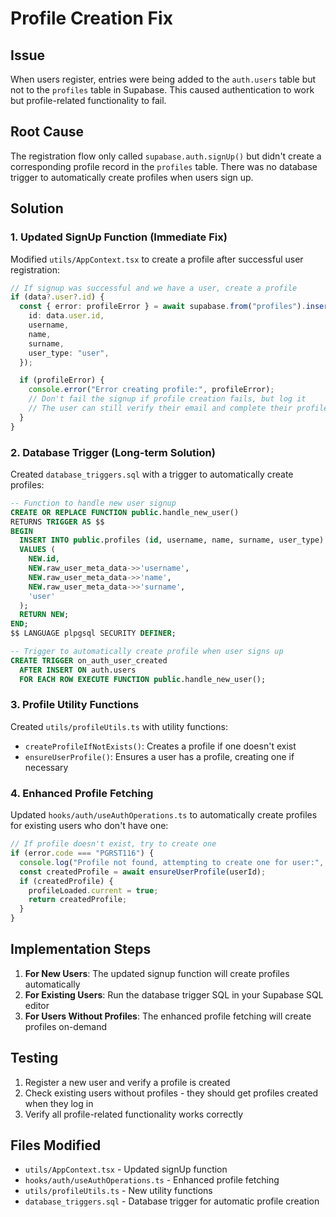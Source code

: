 # Profile Creation Fix

## Issue

When users register, entries were being added to the `auth.users` table but not to the `profiles` table in Supabase. This caused authentication to work but profile-related functionality to fail.

## Root Cause

The registration flow only called `supabase.auth.signUp()` but didn't create a corresponding profile record in the `profiles` table. There was no database trigger to automatically create profiles when users sign up.

## Solution

### 1. Updated SignUp Function (Immediate Fix)

Modified `utils/AppContext.tsx` to create a profile after successful user registration:

```typescript
// If signup was successful and we have a user, create a profile
if (data?.user?.id) {
  const { error: profileError } = await supabase.from("profiles").insert({
    id: data.user.id,
    username,
    name,
    surname,
    user_type: "user",
  });

  if (profileError) {
    console.error("Error creating profile:", profileError);
    // Don't fail the signup if profile creation fails, but log it
    // The user can still verify their email and complete their profile later
  }
}
```

### 2. Database Trigger (Long-term Solution)

Created `database_triggers.sql` with a trigger to automatically create profiles:

```sql
-- Function to handle new user signup
CREATE OR REPLACE FUNCTION public.handle_new_user()
RETURNS TRIGGER AS $$
BEGIN
  INSERT INTO public.profiles (id, username, name, surname, user_type)
  VALUES (
    NEW.id,
    NEW.raw_user_meta_data->>'username',
    NEW.raw_user_meta_data->>'name',
    NEW.raw_user_meta_data->>'surname',
    'user'
  );
  RETURN NEW;
END;
$$ LANGUAGE plpgsql SECURITY DEFINER;

-- Trigger to automatically create profile when user signs up
CREATE TRIGGER on_auth_user_created
  AFTER INSERT ON auth.users
  FOR EACH ROW EXECUTE FUNCTION public.handle_new_user();
```

### 3. Profile Utility Functions

Created `utils/profileUtils.ts` with utility functions:

- `createProfileIfNotExists()`: Creates a profile if one doesn't exist
- `ensureUserProfile()`: Ensures a user has a profile, creating one if necessary

### 4. Enhanced Profile Fetching

Updated `hooks/auth/useAuthOperations.ts` to automatically create profiles for existing users who don't have one:

```typescript
// If profile doesn't exist, try to create one
if (error.code === "PGRST116") {
  console.log("Profile not found, attempting to create one for user:", userId);
  const createdProfile = await ensureUserProfile(userId);
  if (createdProfile) {
    profileLoaded.current = true;
    return createdProfile;
  }
}
```

## Implementation Steps

1. **For New Users**: The updated signup function will create profiles automatically
2. **For Existing Users**: Run the database trigger SQL in your Supabase SQL editor
3. **For Users Without Profiles**: The enhanced profile fetching will create profiles on-demand

## Testing

1. Register a new user and verify a profile is created
2. Check existing users without profiles - they should get profiles created when they log in
3. Verify all profile-related functionality works correctly

## Files Modified

- `utils/AppContext.tsx` - Updated signUp function
- `hooks/auth/useAuthOperations.ts` - Enhanced profile fetching
- `utils/profileUtils.ts` - New utility functions
- `database_triggers.sql` - Database trigger for automatic profile creation
